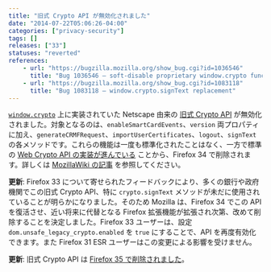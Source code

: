 ```yaml
---
title: "旧式 Crypto API が無効化されました"
date: "2014-07-22T05:06:26-04:00"
categories: ["privacy-security"]
tags: []
releases: ["33"]
statuses: "reverted"
references:
    - url: "https://bugzilla.mozilla.org/show_bug.cgi?id=1036546"
      title: "Bug 1036546 – soft-disable proprietary window.crypto functions/properties before removing them entirely "
    - url: "https://bugzilla.mozilla.org/show_bug.cgi?id=1083118"
      title: "Bug 1083118 – window.crypto.signText replacement"
---
```

[`window.crypto`](https://developer.mozilla.org/docs/Web/API/window.crypto) 上に実装されていた Netscape 由来の [旧式 Crypto API](https://developer.mozilla.org/docs/JavaScript_crypto) が無効化されました。対象となるのは、`enableSmartCardEvents`、`version` 両プロパティに加え、`generateCRMFRequest`、`importUserCertificates`、`logout`、`signText` の各メソッドです。これらの機能は一度も標準化されたことはなく、一方で標準の [Web Crypto API の実装が進んでいる](https://bugzilla.mozilla.org/show_bug.cgi?id=865789) ことから、Firefox 34 で削除されます。詳しくは [MozillaWiki の記事](https://wiki.mozilla.org/SecurityEngineering/Removing_Proprietary_window.crypto_Functions) を参照してください。

**更新**: Firefox 33 について寄せられたフィードバックにより、多くの銀行や政府機関でこの旧式 Crypto API、特に `crypto.signText` メソッドが未だに使用されていることが明らかになりました。そのため Mozilla は、Firefox 34 でこの API を復活させ、近い将来に代替となる Firefox 拡張機能が拡張され次第、改めて削除することを決定しました。Firefox 33 ユーザーは、設定 `dom.unsafe_legacy_crypto.enabled` を `true` にすることで、API を再度有効化できます。また Firefox 31 ESR ユーザーはこの変更による影響を受けません。

**更新**: 旧式 Crypto API は [Firefox 35 で削除されました](https://www.fxsitecompat.dev/ja/docs/2014/legacy-crypto-api-has-been-removed/)。
